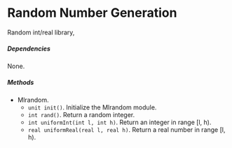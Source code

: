 # Random Number Generation

Random int/real library,

##### Dependencies

None.

##### Methods

- Mlrandom.
    + `unit init()`. Initialize the Mlrandom module.
    + `int rand()`. Return a random integer.
    + `int uniformInt(int l, int h)`. Return an integer in range [l, h).
    + `real uniformReal(real l, real h)`. Return a real number in range [l, h).
